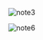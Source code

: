 ![note3](https://github.com/Sakib-203-15-3883/Note_App-CURD-with-react-native/assets/126604780/8513feb7-0fdf-458a-afe8-88373a9e3e25)



![note6](https://github.com/Sakib-203-15-3883/Note_App-CURD-with-react-native/assets/126604780/4c994875-5783-40ff-bc4a-b81f77d9b081)
